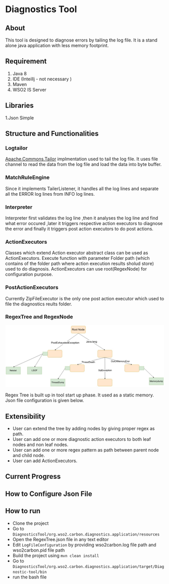 # Diagnostics Tool 

## About

This tool is designed to diagnose errors by tailing the log file. It is a stand alone java application with less memory footprint.
## Requirement

1. Java 8
2. IDE (Inteillj - not necessary )
3. Maven
4. WSO2 IS Server

## Libraries
1.Json Simple

## Structure and Functionalities
### Logtailor

[Apache.Commons.Tailor](https://commons.apache.org/proper/commons-io/javadocs/api-2.4/org/apache/commons/io/input/Tailer.html) implmentation used to tail the log file. It uses file channel to read the data from the log file and load the data into byte buffer. 

### MatchRuleEngine

Since it implements TailerListener, it handles all the log lines and separate all the ERROR log lines from INFO log lines.

### Interpreter

Interpreter first validates the log line ,then it analyses the log line and find what error occured ,later it triggers respective action executors to diagnose the error and finally it triggers post action executors to do post actions.

### ActionExecutors

Classes which extend Action executor abstract class can be used as ActionExecutors. Execute function with parameter Folder path (which contains of the folder path where action execution results sholud store) used to do diagnosis. ActionExecutors can use root(RegexNode) for configuration purpose.

### PostActionExecutors

Currently ZipFileExecutor is the only one post action executor which used to file the diagnostics reults folder.

### RegexTree and RegexNode

![alt text](https://github.com/Thumimku/DiagnosticsTool/blob/master/img/RegexTree.jpg "Logo Title Text 1")

Regex Tree is built up in tool start up phase. It used as a static memory. Json file configuration is given below.

## Extensibility

- User can extend the tree by adding nodes by giving proper regex as path.
- User can add one or more diagnostic action executors to both leaf nodes and non leaf nodes.
- User can add one or more regex pattern as path between parent node and child node.
- User can add ActionExecutors.



## Current Progress


## How to Configure Json File

## How to run

- Clone the project
- Go to `DiagnosticsTool/org.wso2.carbon.diagnostics.application/resources`
- Open the RegexTree.json file in any text editor
- Edit `LogFileConfiguration` by providing wso2carbon.log file path and wso2carbon.pid file path
- Build the project using `mvn clean install`
- Go to `DiagnosticsTool/org.wso2.carbon.diagnostics.application/target/Diagnostic-tool/bin`
- run the bash file 


